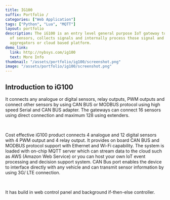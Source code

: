```yaml
---
title: IG100
suffix: Portfolio / 
categories: ["Web Application"]
tags: ["Python", "Lua", "MQTT"]
layout: portfolio
description: The iG100 is an entry level general purpose IoT gateway to connect fusions
  of sensors, collects signals and internally process those signal and transmit to
  aggregators or cloud based platform.
demo_link:
  link: http://nybsys.com/ig100
  text: More Info
thumbnail: "/assets/portfolio/ig100/screenshot.png"
image: "/assets/portfolio/ig100/screenshot.png"
---
```


## Introduction to iG100
<p>It connects any analogue or digital sensors, relay outputs, PWM outputs and connect other sensors by using CAN BUS or MODBUS protocol using high speed Serial and CAN BUS adapter. The gateways can connect 16 sensors using direct connection and maximum 128 using extenders.</p>

<br/>

Cost effective iG100 product connects 4 analogue and 12 digital sensors with 4 PWM output and 4 relay output. It provides on board CAN BUS and MODBUS protocol support with Ethernet and Wi-Fi capability. The system is loaded with on-chip MQTT server which can stream data to the cloud such as AWS (Amazon Web Service) or you can host your own IoT event processing and decision support system. CAN Bus port enables the device to interface directly with any vehicle and can transmit sensor information by using 3G/ LTE connection.


<br/>

It has build in web control panel and background if-then-else controller. 